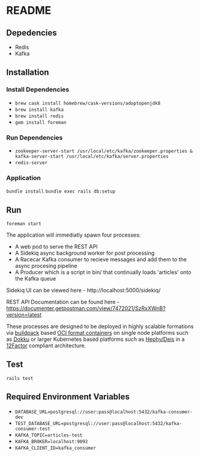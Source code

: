 # README

## Depedencies

* Redis
* Kafka

## Installation

### Install Dependencies
* `brew cask install homebrew/cask-versions/adoptopenjdk8`
* `brew install kafka`
* `brew install redis`
* `gem install foreman`

### Run Dependencies
* `zookeeper-server-start /usr/local/etc/kafka/zookeeper.properties & kafka-server-start /usr/local/etc/kafka/server.properties`
* `redis-server`

### Application
`bundle install`
`bundle exec rails db:setup`

## Run
`foreman start`

The application will immediatly spawn four processes: 
* A web pod to serve the REST API
* A Sidekiq async background worker for post processing
* A Racecar Kafka consumer to recieve messages and add them to the async procesing pipeline
* A Producer which is a script in bin/ that continually loads 'articles' onto the Kafka queue

Sidekiq UI can be viewed here - http://localhost:5000/sidekiq/

REST API Documentation can be found here - https://documenter.getpostman.com/view/7472021/SzRxXWnB?version=latest

These processes are designed to be deployed in highly scalable formations via [buildpack](https://www.buildpacks.io) based [OCI format containers](https://github.com/opencontainers/image-spec) on single node platforms such as [Dokku](http://dokku.viewdocs.io/dokku/) or larger Kubernetes based platforms such as [Hephy/Deis](https://github.com/teamhephy/workflow) in a [12Factor](https://12factor.net) compliant architecture.

## Test
`rails test`

## Required Environment Variables

* `DATABASE_URL=postgresql://user:pass@localhost:5432/kafka-consumer-dev`
* `TEST_DATABASE_URL=postgresql://user:pass@localhost:5432/kafka-consumer-test`
* `KAFKA_TOPIC=articles-test`
* `KAFKA_BROKER=localhost:9092`
* `KAFKA_CLIENT_ID=kafka_consumer`
